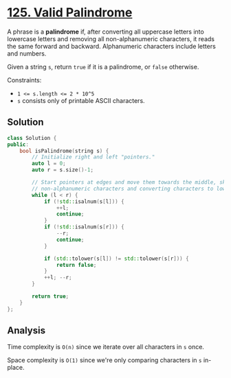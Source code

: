 # [125. Valid Palindrome](https://leetcode.com/problems/valid-palindrome)

A phrase is a **palindrome** if, after converting all uppercase letters into
lowercase letters and removing all non-alphanumeric characters, it reads the
same forward and backward. Alphanumeric characters include letters and numbers.

Given a string `s`, return `true` if it is a palindrome, or `false` otherwise.

Constraints:

* `1 <= s.length <= 2 * 10^5`
* `s` consists only of printable ASCII characters.

## Solution

```c++
class Solution {
public:
    bool isPalindrome(string s) {
        // Initialize right and left "pointers."
        auto l = 0;
        auto r = s.size()-1;

        // Start pointers at edges and move them towards the middle, skipping
        // non-alphanumeric characters and converting characters to lowercase.
        while (l < r) {
            if (!std::isalnum(s[l])) {
                ++l;
                continue;
            }
            if (!std::isalnum(s[r])) {
                --r;
                continue;
            }

            if (std::tolower(s[l]) != std::tolower(s[r])) {
                return false;
            }
            ++l; --r;
        }

        return true;
    }
};
```

## Analysis

Time complexity is `O(n)` since we iterate over all characters in `s` once.

Space complexity is `O(1)` since we're only comparing characters in `s`
in-place.
